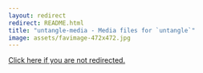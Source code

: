 ```yaml
---
layout: redirect
redirect: README.html
title: "untangle-media - Media files for `untangle`"
image: assets/favimage-472x472.jpg
---
```


<a href="{{ page.redirect }}">Click here if you are not redirected.</a>
